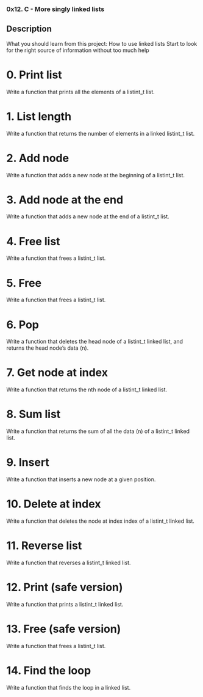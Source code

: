 ### 0x12. C - More singly linked lists
## Description
What you should learn from this project:
How to use linked lists Start to look for the right source of information without too much help

# 0. Print list
Write a function that prints all the elements of a listint_t list.
# 1. List length
Write a function that returns the number of elements in a linked listint_t list.
# 2. Add node
Write a function that adds a new node at the beginning of a listint_t list.
# 3. Add node at the end
Write a function that adds a new node at the end of a listint_t list.
# 4. Free list
Write a function that frees a listint_t list.
# 5. Free
Write a function that frees a listint_t list.
# 6. Pop
Write a function that deletes the head node of a listint_t linked list, and returns the head node’s data (n).
# 7. Get node at index
Write a function that returns the nth node of a listint_t linked list.
# 8. Sum list
Write a function that returns the sum of all the data (n) of a listint_t linked list.
# 9. Insert
Write a function that inserts a new node at a given position.
# 10. Delete at index
Write a function that deletes the node at index index of a listint_t linked list.
# 11. Reverse list
Write a function that reverses a listint_t linked list.
# 12. Print (safe version)
Write a function that prints a listint_t linked list.
# 13. Free (safe version)
Write a function that frees a listint_t list.
# 14. Find the loop
Write a function that finds the loop in a linked list.